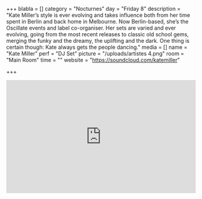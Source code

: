 +++
blabla = []
category = "Nocturnes"
day = "Friday 8"
description = "Kate Miller’s style is ever evolving and takes influence both from her time spent in Berlin and back home in Melbourne. Now Berlin-based, she’s the Oscillate events and label co-organiser. Her sets are varied and ever evolving, going from the most recent releases to classic old school gems, merging the funky and the dreamy, the uplifting and the dark. One thing is certain though: Kate always gets the people dancing."
media = []
name = "Kate Miller"
perf = "DJ Set"
picture = "/uploads/artistes 4.png"
room = "Main Room"
time = ""
website = "https://soundcloud.com/katemiller"

+++
<iframe width="100%" height="300" scrolling="no" frameborder="no" allow="autoplay" src="https://w.soundcloud.com/player/?url=https%3A//api.soundcloud.com/tracks/509980791&color=%23ff5500&auto_play=false&hide_related=false&show_comments=true&show_user=true&show_reposts=false&show_teaser=true&visual=true"></iframe>